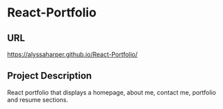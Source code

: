 # React-Portfolio

## URL 

https://alyssaharper.github.io/React-Portfolio/

## Project Description

React portfolio that displays a homepage, about me, contact me, portfolio and resume sections.